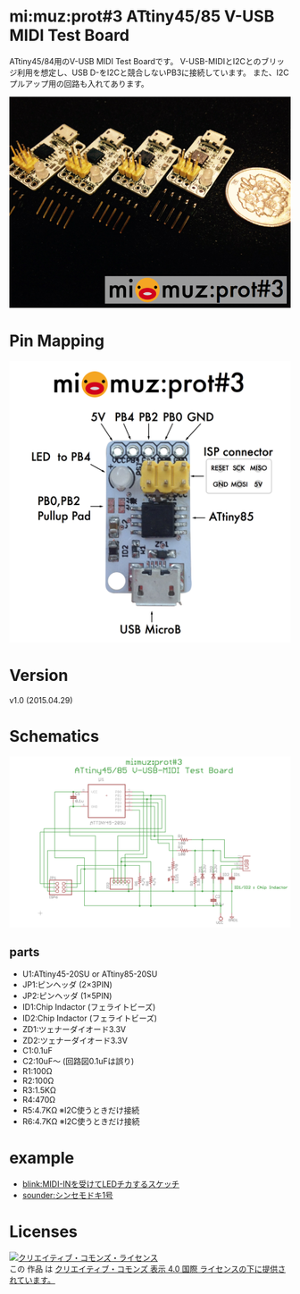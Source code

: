 # mi:muz:prot#3 ATtiny45/85 V-USB MIDI Test Board 

ATtiny45/84用のV-USB MIDI Test Boardです。
V-USB-MIDIとI2Cとのブリッジ利用を想定し、USB D-をI2Cと競合しないPB3に接続しています。
また、I2Cプルアップ用の回路も入れてあります。

![mi:muz:prot#3](mimuz-prot3-img.png)

# Pin Mapping

![pin mapping](prot3-pin-mapping.png)

# Version

v1.0 (2015.04.29)

# Schematics

![mimuz-prot3.png](mimuz-prot3.png)

## parts

- U1:ATtiny45-20SU or ATtiny85-20SU
- JP1:ピンヘッダ (2×3PIN)
- JP2:ピンヘッダ (1×5PIN)
- ID1:Chip Indactor (フェライトビーズ)
- ID2:Chip Indactor (フェライトビーズ)
- ZD1:ツェナーダイオード3.3V
- ZD2:ツェナーダイオード3.3V
- C1:0.1uF
- C2:10uF〜 (回路図0.1uFは誤り)
- R1:100Ω
- R2:100Ω
- R3:1.5KΩ
- R4:470Ω
- R5:4.7KΩ ※I2C使うときだけ接続
- R6:4.7KΩ ※I2C使うときだけ接続

# example

- [blink:MIDI-INを受けてLEDチカするスケッチ](https://github.com/tadfmac/mi-muz/tree/master/arduino/libraries/VUSBMidiATtiny/examples/blink)
- [sounder:シンセモドキ1号](https://github.com/tadfmac/mi-muz/tree/master/arduino/libraries/VUSBMidiATtiny/examples/sounder)

# Licenses

<a rel="license" href="http://creativecommons.org/licenses/by/4.0/"><img alt="クリエイティブ・コモンズ・ライセンス" style="border-width:0" src="https://i.creativecommons.org/l/by/4.0/88x31.png" /></a><br />この 作品 は <a rel="license" href="http://creativecommons.org/licenses/by/4.0/">クリエイティブ・コモンズ 表示 4.0 国際 ライセンスの下に提供されています。</a>







